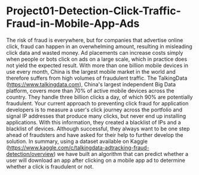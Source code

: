 # Project01-Detection-Click-Traffic-Fraud-in-Mobile-App-Ads
The risk of fraud is everywhere, but for companies that advertise online click, fraud can happen in an overwhelming amount, resulting in misleading click data and wasted money. Ad placements can increase costs simply when people or bots click on ads on a large scale, which in practice does not yield the expected result. With more than one billion mobile devices in use every month, China is the largest mobile market in the world and therefore suffers from high volumes of fraudulent traffic.  The TalkingData (https://www.talkingdata.com), China's largest independent Big Data platform, covers more than 70% of active mobile devices across the country. They handle three billion clicks a day, of which 90% are potentially fraudulent. Your current approach to preventing click fraud for application developers is to measure a user's click journey across the portfolio and signal IP addresses that produce many clicks, but never end up installing applications. With this information, they created a blacklist of IPs and a blacklist of devices.  Although successful, they always want to be one step ahead of fraudsters and have asked for their help to further develop the solution.  In summary, using a dataset available on Kaggle (https://www.kaggle.com/c/talkingdata-adtracking-fraud-detection/overview) we have built an algorithm that can predict whether a user will download an app after clicking on a mobile app ad to determine whether a click is fraudulent or not.
